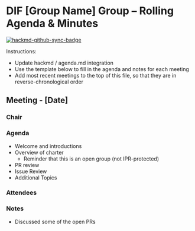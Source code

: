 # DIF [Group Name] Group – Rolling Agenda & Minutes

[![hackmd-github-sync-badge](https://hackmd.io/XKdZ7iShTCCyMFX4I9RgOg/badge)](https://hackmd.io/XKdZ7iShTCCyMFX4I9RgOg)

Instructions:
- Update hackmd / agenda.md integration
- Use the template below to fill in the agenda and notes for each meeting
- Add most recent meetings to the top of this file, so that they are in reverse-chronological order


## Meeting - [Date]

### Chair

### Agenda

- Welcome and introductions
- Overview of charter
    - Reminder that this is an open group (not IPR-protected)
- PR review
- Issue Review
- Additional Topics

### Attendees

### Notes

* Discussed some of the open PRs

